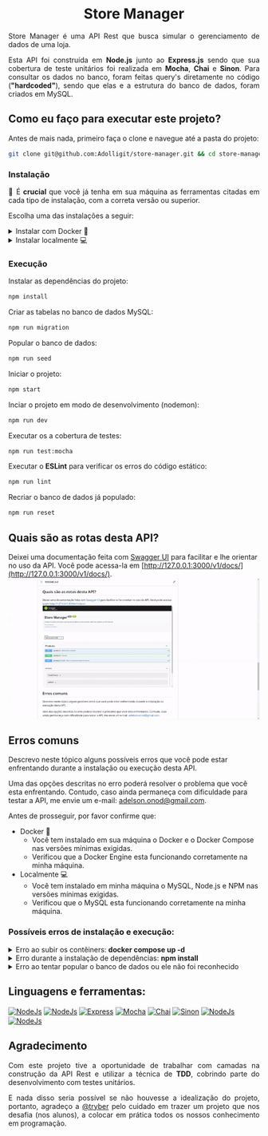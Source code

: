 <h1 align="center">Store Manager</h1>

<p align="justify">
  Store Manager é uma API Rest que busca simular o gerenciamento de dados de uma loja.
</p>
<p align="justify">
  Esta API foi construída em <b>Node.js</b> junto ao <b>Express.js</b> sendo que sua cobertura de teste unitários foi realizada em <b>Mocha</b>, <b>Chai</b> e <b>Sinon</b>. Para consultar os dados no banco, foram feitas query's diretamente no código (<b>"hardcoded"</b>), sendo que elas e a estrutura do banco de dados, foram criados em MySQL.
</p>

## Como eu faço para executar este projeto?

Antes de mais nada, primeiro faça o clone e navegue até a pasta do projeto:

```bash
git clone git@github.com:Adolligit/store-manager.git && cd store-manager/
```

### Instalação

<p align="justify">
🚨 É <b>crucial</b> que você já tenha em sua máquina as ferramentas citadas em cada tipo de instalação, com a correta versão ou superior.

Escolha uma das instalações a seguir:
</p>
<details>
  <summary>Instalar com Docker 🐳</summary>
  <b>Requisitos</b>
  <br>Você deve possuir as seguintes ferramentas:
<ul>
    <li>Docker: v20.1</li>
    <li>Docker Compose: v1.29</li>
</ul>

  2. Crie e inicie os contêiners:
  ```bash
  docker compose up -d
  ```
  3. Entre no contêiner da aplicação:
  ```bash
  docker exec -it store_manager bash
  ```
  ---
</details>

<details>
  <summary>Instalar localmente 💻</summary>
  <b>Requisitos</b>
  <br>Você deve possuir as seguintes ferramentas:
<ul>
    <li>Node.js: v16</li>
    <li>npm: v8.19</li>
    <li>MySQL: v8</li>
</ul>

  1. Crie um arquivo **.env** na pasta raiz e declare as variáveis de ambiente:
   ```bash
   touch .env
   ```
   2. Abra o arquivo **.env** e então copie e cole as informações a seguir:
      ```bash
      # db
      MYSQL_HOST=127.0.0.1
      MYSQL_PORT=3306
      MYSQL_USER=
      MYSQL_PASSWORD=
      MYSQL_DATABASE=StoreManager

      # app
      APP_PORT=3000
      ```
  3. No arquivo **.env**, informe seus dados de acesso ao banco de dados MySQL nas chaves: **MYSQL_USER** e **MYSQL_PASSWORD** (lembre-se de salvar o arquivo).
  ---
</details>

### Execução

Instalar as dependências do projeto:
  ```bash
npm install
  ```
Criar as tabelas no banco de dados MySQL:
```bash
npm run migration
```
Popular o banco de dados:
```bash
npm run seed
```
Iniciar o projeto:
```bash
npm start
```
Inciar o projeto em modo de desenvolvimento (nodemon):
```bash
npm run dev
```
Executar os a cobertura de testes:
```bash
npm run test:mocha
```
Executar o **ESLint** para verificar os erros do código estático:
```bash
npm run lint
```
Recriar o banco de dados já populado:
```bash
npm run reset
```
## Quais são as rotas desta API?
Deixei uma documentação feita com [Swagger UI](https://swagger.io/tools/swagger-ui/) para facilitar e lhe orientar no uso da API. Você pode acessa-la em [http://127.0.0.1:3000/v1/docs/](http://127.0.0.1:3000/v1/docs/).
<img align="center" alt="gif de demonstração de uso" src="https://raw.githubusercontent.com/Adolligit/store-manager/main/img/1.gif">

## Erros comuns
Descrevo neste tópico alguns possíveis erros que você pode estar enfrentando durante a instalação ou execução desta API.

Uma das opções descritas no erro poderá resolver o problema que você esta enfrentando. Contudo, caso ainda permaneça com dificuldade para testar a API, me envie um e-mail: adelson.onod@gmail.com.

Antes de prosseguir, por favor confirme que:
- Docker 🐳
  - Você tem instalado em sua máquina o Docker e o Docker Compose nas versões mínimas exigidas.
  - Verificou que a Docker Engine esta funcionando corretamente na minha máquina.
- Localmente 💻
  - Você tem instalado em minha máquina o MySQL, Node.js e NPM nas versões mínimas exigidas.
  - Verificou que o MySQL esta funcionando corretamente na minha máquina.


### Possíveis erros de instalação e execução:
<details>
  <summary>Erro ao subir os contêiners: <b>docker compose up -d</b></summary>
  <img align="center" alt="docker-error" src="https://raw.githubusercontent.com/Adolligit/store-manager/main/img/2sse.png">

  Você esta tentando subir os contêiners do Docker porém uma das portas já está em uso. Pode ser o banco de dados ou a API com este erro.

  As portas descritas para uso no **docker-compose.yml** são:
  - API: **3000**
  - Banco: **3307**

  Para resolver isso, você pode:
  - Desativar os programas que estão fazendo uso das portas; OU
  - Alterar o valor para as portas no arquivo **docker-compose.yml**, em:
    - **MYSQL_PORT**;
    - **APP_PORT** e;
    - **ports** (para db e node): as portas da máquina local são descritas no lado esquerdo.
</details>
<details>
  <summary>Erro durante a instalação de dependências: <b>npm install</b></summary>
  <img align="center" alt="npm-install" src="https://raw.githubusercontent.com/Adolligit/store-manager/main/img/3sse.png">

  O NPM não encontrou o arquivo 'package.json' na pasta de execução. Você pode ter excluído sem querer ou pode estar executando o comando fora da pasta do projeto.

  Para resolver isso, você pode:
  - Verificar se esta na pasta do projeto. Se não tiver, basta entrar e executar o comando `npm install`; OU
  - Baixar o `package-lock.json` e o `package.json`, depois colar na pasta do projeto:
    - https://github.com/Adolligit/store-manager/blob/main/package-lock.json;
    - https://github.com/Adolligit/store-manager/blob/main/package.json.
</details>
<details>
  <summary>Erro ao tentar popular o banco de dados ou ele não foi reconhecido</summary>
  <img align="center" alt="npm-seed" src="https://raw.githubusercontent.com/Adolligit/store-manager/main/img/4sse.png">

  Este erro significa que não há criado o banco de dados 'StoreManager'. 

  Para resolver isso você deve:
  - Executar o comando `npm run migration` (acho que você esqueceu disso lá nos comando acima).
</details>

## Linguagens e ferramentas:
<div>
    <a href="https://swagger.io/tools/swagger-ui/"><img align="center" alt="NodeJs" height="45" width="45" src="https://camo.githubusercontent.com/96e43701d83561899724a89d71187445b7b8f4fe84518a3ea5bec8f85bd207bf/68747470733a2f2f63646e2e737667706f726e2e636f6d2f6c6f676f732f737761676765722e737667"></a>
    <a href="https://nodejs.org/en/"><img align="center" alt="NodeJs" height="45" width="45" src="https://cdn.jsdelivr.net/gh/devicons/devicon/icons/nodejs/nodejs-original.svg"></a>
    <a href="https://expressjs.com/pt-br/"><img align="center" alt="Express" height="45" width="45" src="https://cdn.jsdelivr.net/gh/devicons/devicon/icons/express/express-original.svg"></a>
    <a href="https://mochajs.org/"><img align="center" alt="Mocha" height="45" width="45" src="https://cdn.jsdelivr.net/gh/devicons/devicon/icons/mocha/mocha-plain.svg"></a>
    <a href="https://www.chaijs.com/"><img align="center" alt="Chai" height="45" width="45" src="https://cdn.icon-icons.com/icons2/2699/PNG/512/chaijs_logo_icon_168435.png"></a>
    <a href="https://sinonjs.org/"><img align="center" alt="Sinon" height="45" width="45" src="https://avatars.githubusercontent.com/u/6570253?s=280&v=4"></a>
    <a href="https://dev.mysql.com/doc/"><img align="center" alt="NodeJs" height="45" width="66" src="https://upload.wikimedia.org/wikipedia/labs/8/8e/Mysql_logo.png"></a>
    <a href="https://docs.docker.com/"><img align="center" alt="NodeJs" height="45" width="45" src="https://www.docker.com/wp-content/uploads/2022/03/vertical-logo-monochromatic.png"></a>
</div>

## Agradecimento
<p align="justify">
Com este projeto tive a oportunidade de trabalhar com camadas na construção da API Rest e utilizar a técnica de <b>TDD</b>, cobrindo parte do desenvolvimento com testes unitários.
</p>

<p align="justify">
E nada disso seria possível se não houvesse a idealização do projeto, portanto, agradeço a <a href="https://github.com/tryber">@tryber</a> pelo cuidado em trazer um projeto que nos desafia (nos alunos), a colocar em prática todos os nossos conhecimento em programação. 
</p>